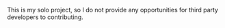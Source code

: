 This is my solo project, so I do not provide any opportunities for third party developers to contributing.

